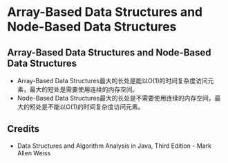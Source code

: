 # Array-Based Data Structures and Node-Based Data Structures

## Array-Based Data Structures and Node-Based Data Structures
- Array-Based Data Structures最大的长处是能以O(1)的时间复杂度访问元素，最大的短处是需要使用连续的内存空间。
- Node-Based Data Structures最大的长处是不需要使用连续的内存空间，最大的短处是不能以O(1)的时间复杂度访问元素。

## Credits
- Data Structures and Algorithm Analysis in Java, Third Edition - Mark Allen Weiss
